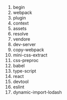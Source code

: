 1. begin
2. webpack
3. plugin
4. context
5. assets
6. resolve
7. vendore
8. dev-server
9. copy-webpack
10. mini-css-extract
11. css-preproc
12. babel
13. type-script
14. react
15. devtool
16. eslint
17. dynamic-import-lodash